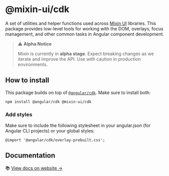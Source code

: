 # @mixin-ui/cdk

A set of utilities and helper functions used across [Mixin UI](https://github.com/CORETEQ/mixin-ui/) libraries. This package provides low-level tools for working with the DOM, overlays, focus management, and other common tasks in Angular component development.

> ⚠️ **Alpha Notice**
>
> Mixin is currently in **alpha stage**. Expect breaking changes as we iterate and improve the API.
> Use with caution in production environments.

## How to install

This package builds on top of [`@angular/cdk`](https://www.npmjs.com/package/@angular/cdk). Make sure to install both:

```
npm install @angular/cdk @mixin-ui/cdk
```

### Add styles

Make sure to include the following stylesheet in your angular.json (for Angular CLI projects) or your global styles:

```
@import '@angular/cdk/overlay-prebuilt.css';
```

## Documentation

📚 [View docs on website →](https://mixin-ui.dev/)
